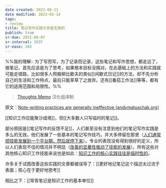 ```yaml
---
date created: 2022-08-11
date modified: 2023-03-14
tags:
- review
title: 笔记写作实践大多是无效的
publish: true
sr-due: 2031-08-07
sr-interval: 2637
sr-ease: 343
---
```

%%我的理解:: 为了写而写，为了记录而记录，这些笔记和写作思想，都走远了，做笔记，首先应该是为了思考。如果根本目标没搞对，在此基础上的方法和实践就可能走错路，比如很多人照搬柳比歇夫的类似[[间歇式日记]]的方法，却不先分析自己的生活和工作特点，最后只能草草了之放弃。还有[[番茄工作法]]等等，都有它的适用范围和局限性。%%

> [Thoughts Memo](https://paratranz.cn/projects/3131) 汉化组译制

原文：[Note-writing practices are generally ineffective (andymatuschak.org)](https://notes.andymatuschak.org/z8V2q398qu89vdJ73N2BEYCgevMqux3yxQUAC)

[[知识工作应能聚沙成塔]]，但[[大多数人只写临时的笔记]]。

部分原因是[[笔记写作的反馈不足]]，人们甚至没有注意到他们的笔记写作实践是多么的无效。他们发展了一些基本的笔记写作技巧，并大多停留在那里（[人们通常把技能发展到一个平台期，然后就停下来](https://notes.andymatuschak.org/z5gHroEM2vM2WcKxkdcsCw8qv5tmHSbBVxEb4)）。专业的表现没有得到很好的定义，所以人们表现不佳的情况并不明显（[改善的显著性推动了技能的发展](https://notes.andymatuschak.org/z3TLgRqbKq1iQvYNvxenccLPZUuJNB329uwGw)）。所有这些对其他核心知识工作技能来说也是如此：[知识工作的核心实践往往是临时性的](https://notes.andymatuschak.org/z7z6uFero1JXyANDsq7P4RzeUemPWrHD7Ejmn)。

许多关于试图改善这些实践的文章都被误导了：[[更好地记笔记这个描述太过流于表面；核心在于更好地思考]]

相比之下：[[常青笔记是知识工作的基本单位]]